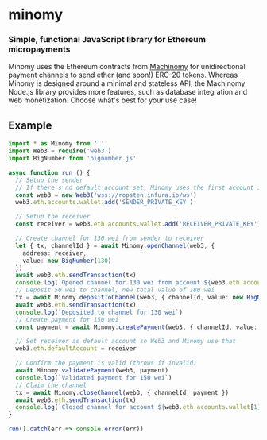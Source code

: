 # minomy

### Simple, functional JavaScript library for Ethereum micropayments

Minomy uses the Ethereum contracts from [Machinomy](https://github.com/machinomy/machinomy) for unidirectional payment channels to send ether (and soon!) ERC-20 tokens. Whereas Minomy is designed around a minimal and stateless API, the Machinomy Node.js library provides more features, such as database integration and web monetization. Choose what's best for your use case!

## Example

```typescript
import * as Minomy from '.'
import Web3 = require('web3')
import BigNumber from 'bignumber.js'

async function run () {
  // Setup the sender
  // If there's no default account set, Minomy uses the first account in wallet
  const web3 = new Web3('wss://ropsten.infura.io/ws')
  web3.eth.accounts.wallet.add('SENDER_PRIVATE_KEY')

  // Setup the receiver
  const receiver = web3.eth.accounts.wallet.add('RECEIVER_PRIVATE_KEY').address

  // Create channel for 130 wei from sender to receiver
  let { tx, channelId } = await Minomy.openChannel(web3, {
    address: receiver,
    value: new BigNumber(130)
  })
  await web3.eth.sendTransaction(tx)
  console.log(`Opened channel for 130 wei from account ${web3.eth.accounts.wallet[0].address}`)
  // Deposit 50 wei to channel, new total value of 180 wei
  tx = await Minomy.depositToChannel(web3, { channelId, value: new BigNumber(50) })
  await web3.eth.sendTransaction(tx)
  console.log(`Deposited to channel for 130 wei`)
  // Create payment for 150 wei
  const payment = await Minomy.createPayment(web3, { channelId, value: new BigNumber(150) })

  // Set receiver as default account so Web3 and Minomy use that
  web3.eth.defaultAccount = receiver

  // Confirm the payment is valid (throws if invalid)
  await Minomy.validatePayment(web3, payment)
  console.log(`Validated payment for 150 wei`)
  // Claim the channel
  tx = await Minomy.closeChannel(web3, { channelId, payment })
  await web3.eth.sendTransaction(tx)
  console.log(`Closed channel for account ${web3.eth.accounts.wallet[1].address}`)
}

run().catch(err => console.error(err))
```

